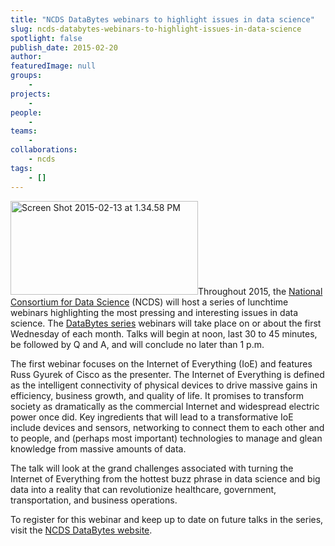 ```yaml
---
title: "NCDS DataBytes webinars to highlight issues in data science"
slug: ncds-databytes-webinars-to-highlight-issues-in-data-science
spotlight: false
publish_date: 2015-02-20
author: 
featuredImage: null
groups:
    - 
projects:
    - 
people:
    - 
teams: 
    - 
collaborations:
    - ncds
tags:
    - []
---
```

<a href="http://data2discovery.org/databytes-webinars/" target="_blank"><img class="alignright wp-image-14453 size-medium" src="http://renci.org/wp-content/uploads/2015/02/Screen-Shot-2015-02-13-at-1.34.58-PM-300x150.png" alt="Screen Shot 2015-02-13 at 1.34.58 PM" width="300" height="150" /></a>Throughout 2015, the <a href="http://data2discovery.org/" target="_blank">National Consortium for Data Science</a> (NCDS) will host a series of lunchtime webinars highlighting the most pressing and interesting issues in data science. The <a href="http://data2discovery.org/databytes-webinars/" target="_blank">DataBytes series</a> webinars will take place on or about the first Wednesday of each month. Talks will begin at noon, last 30 to 45 minutes, be followed by Q and A, and will conclude no later than 1 p.m.

<!--more-->

The first webinar focuses on the Internet of Everything (IoE) and features Russ Gyurek of Cisco as the presenter. The Internet of Everything is defined as the intelligent connectivity of physical devices to drive massive gains in efficiency, business growth, and quality of life. It promises to transform society as dramatically as the commercial Internet and widespread electric power once did. Key ingredients that will lead to a transformative IoE include devices and sensors, networking to connect them to each other and to people, and (perhaps most important) technologies to manage and glean knowledge from massive amounts of data.

The talk will look at the grand challenges associated with turning the Internet of Everything from the hottest buzz phrase in data science and big data into a reality that can revolutionize healthcare, government, transportation, and business operations.

To register for this webinar and keep up to date on future talks in the series, visit the <a href="http://data2discovery.org/databytes-webinars/" target="_blank">NCDS DataBytes website</a>.
